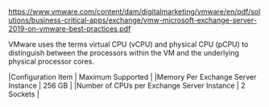 https://www.vmware.com/content/dam/digitalmarketing/vmware/en/pdf/solutions/business-critical-apps/exchange/vmw-microsoft-exchange-server-2019-on-vmware-best-practices.pdf

VMware uses the terms virtual CPU (vCPU) and physical CPU (pCPU) to distinguish between the processors within the VM and the underlying physical processor cores.

|Configuration Item   | Maximum Supported   |
|Memory Per Exchange Server Instance   | 256 GB   |
|Number of CPUs per Exchange Server Instance   | 2 Sockets   |
